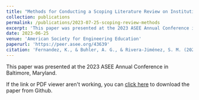 ```yaml
---
title: "Methods for Conducting a Scoping Literature Review on Institutional Culture and Transformational Change in Engineering Education"
collection: publications
permalink: /publications/2023-07-25-scoping-review-methods
excerpt: 'This paper was presented at the 2023 ASEE Annual Conference in Baltimore, Maryland.'
date: 2023-06-25
venue: 'American Society for Engineering Education'
paperurl: 'https://peer.asee.org/43639'
citation: 'Fernandez, K., & Buhler, A. G., & Rivera-Jiménez, S. M. (2023, June), <i>Methods for Conducting a Scoping Literature Review on Institutional Culture and Transformational Change in Engineering Education</i>. Paper presented at the 2023 ASEE Annual Conference & Exposition, Baltimore, Maryland.'
---
```

This paper was presented at the 2023 ASEE Annual Conference in Baltimore, Maryland.

If the link or PDF viewer aren't working, you can [click here](https://github.com/KassSTEM/KassSTEM.github.io/blob/0aafd74172157b655cf470af18bd08fed6942e58/files/methods-for-conducting-a-scoping-literature-review-on-institutional-culture-and-transformational-change-in-engineering-education.pdf) to download the paper from Github.

<object data="/files/methods-for-conducting-a-scoping-literature-review-on-institutional-culture-and-transformational-change-in-engineering-education.pdf" width="1000" height="1000" type='application/pdf'></object>
